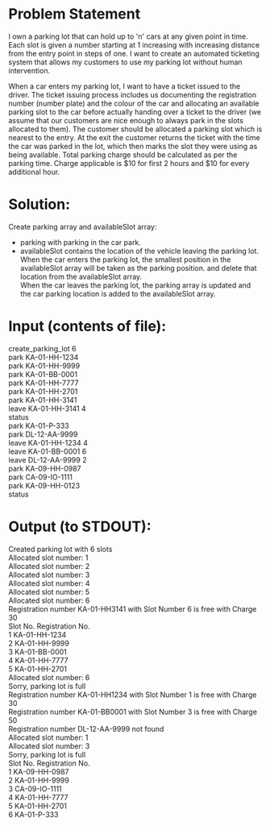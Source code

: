 # Problem Statement
I own a parking lot that can hold up to 'n' cars at any given point in time. Each slot is
given a number starting at 1 increasing with increasing distance from the entry point
in steps of one. I want to create an automated ticketing system that allows my
customers to use my parking lot without human intervention.  

When a car enters my parking lot, I want to have a ticket issued to the driver. The
ticket issuing process includes us documenting the registration number (number
plate) and the colour of the car and allocating an available parking slot to the car
before actually handing over a ticket to the driver (we assume that our customers are
nice enough to always park in the slots allocated to them). The customer should be
allocated a parking slot which is nearest to the entry. At the exit the customer returns
the ticket with the time the car was parked in the lot, which then marks the slot they
were using as being available. Total parking charge should be calculated as per the
parking time. Charge applicable is $10 for first 2 hours and $10 for every additional
hour.

# Solution:
Create parking array and availableSlot array:  
- parking with parking in the car park.
- availableSlot contains the location of the vehicle leaving the parking lot.  
When the car enters the parking lot, the smallest position in the availableSlot array will be taken as the parking position. and delete that location from the availableSlot array.  
When the car leaves the parking lot, the parking array is updated and the car parking location is added to the availableSlot array.  

# Input (contents of file):
create_parking_lot 6  
park KA-01-HH-1234  
park KA-01-HH-9999  
park KA-01-BB-0001  
park KA-01-HH-7777  
park KA-01-HH-2701  
park KA-01-HH-3141  
leave KA-01-HH-3141 4  
status  
park KA-01-P-333  
park DL-12-AA-9999  
leave KA-01-HH-1234 4  
leave KA-01-BB-0001 6  
leave DL-12-AA-9999 2  
park KA-09-HH-0987  
park CA-09-IO-1111  
park KA-09-HH-0123  
status  

# Output (to STDOUT):
Created parking lot with 6 slots  
Allocated slot number: 1  
Allocated slot number: 2  
Allocated slot number: 3  
Allocated slot number: 4  
Allocated slot number: 5  
Allocated slot number: 6  
Registration number KA-01-HH3141 with Slot Number 6 is free with Charge 30  
Slot No. Registration No.  
1 KA-01-HH-1234  
2 KA-01-HH-9999  
3 KA-01-BB-0001  
4 KA-01-HH-7777  
5 KA-01-HH-2701  
Allocated slot number: 6  
Sorry, parking lot is full  
Registration number KA-01-HH1234 with Slot Number 1 is free with Charge 30  
Registration number KA-01-BB0001 with Slot Number 3 is free with Charge 50  
Registration number DL-12-AA-9999 not found  
Allocated slot number: 1  
Allocated slot number: 3  
Sorry, parking lot is full  
Slot No. Registration No.  
1 KA-09-HH-0987  
2 KA-01-HH-9999  
3 CA-09-IO-1111  
4 KA-01-HH-7777  
5 KA-01-HH-2701  
6 KA-01-P-333  

